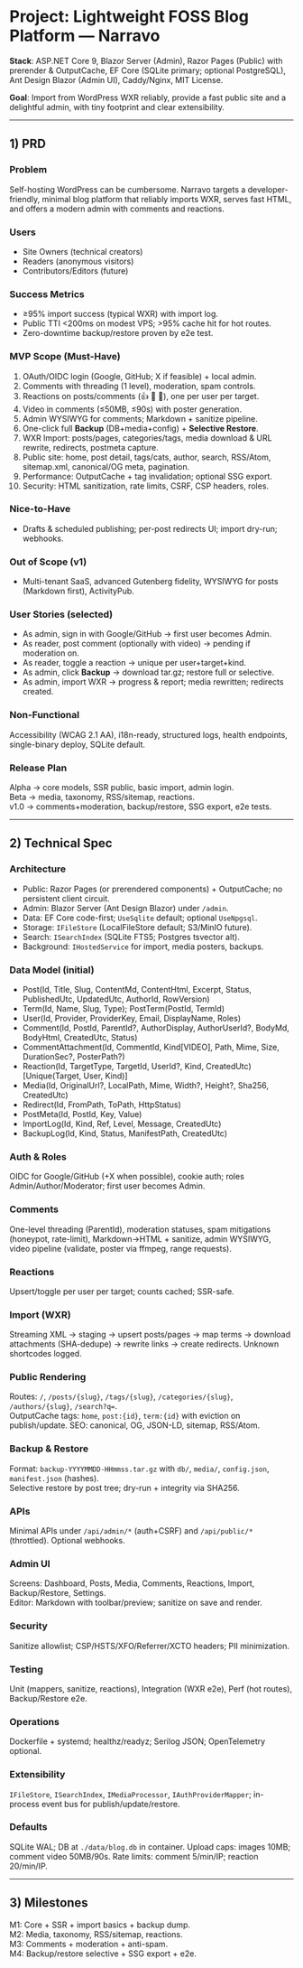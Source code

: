 # Project: Lightweight FOSS Blog Platform — Narravo

**Stack**: ASP.NET Core 9, Blazor Server (Admin), Razor Pages (Public) with prerender & OutputCache, EF Core (SQLite primary; optional PostgreSQL), Ant Design Blazor (Admin UI), Caddy/Nginx, MIT License.

**Goal**: Import from WordPress WXR reliably, provide a fast public site and a delightful admin, with tiny footprint and clear extensibility.

---

## 1) PRD

### Problem
Self-hosting WordPress can be cumbersome. Narravo targets a developer-friendly, minimal blog platform that reliably imports WXR, serves fast HTML, and offers a modern admin with comments and reactions.

### Users
- Site Owners (technical creators)
- Readers (anonymous visitors)
- Contributors/Editors (future)

### Success Metrics
- ≥95% import success (typical WXR) with import log.
- Public TTI <200ms on modest VPS; >95% cache hit for hot routes.
- Zero-downtime backup/restore proven by e2e test.

### MVP Scope (Must-Have)
1. OAuth/OIDC login (Google, GitHub; X if feasible) + local admin.
2. Comments with threading (1 level), moderation, spam controls.
3. Reactions on posts/comments (👍 🎉 👏), one per user per target.
4. Video in comments (≤50MB, ≤90s) with poster generation.
5. Admin WYSIWYG for comments; Markdown + sanitize pipeline.
6. One-click full **Backup** (DB+media+config) + **Selective Restore**.
7. WXR Import: posts/pages, categories/tags, media download & URL rewrite, redirects, postmeta capture.
8. Public site: home, post detail, tags/cats, author, search, RSS/Atom, sitemap.xml, canonical/OG meta, pagination.
9. Performance: OutputCache + tag invalidation; optional SSG export.
10. Security: HTML sanitization, rate limits, CSRF, CSP headers, roles.

### Nice-to-Have
- Drafts & scheduled publishing; per-post redirects UI; import dry-run; webhooks.

### Out of Scope (v1)
- Multi-tenant SaaS, advanced Gutenberg fidelity, WYSIWYG for posts (Markdown first), ActivityPub.

### User Stories (selected)
- As admin, sign in with Google/GitHub → first user becomes Admin.
- As reader, post comment (optionally with video) → pending if moderation on.
- As reader, toggle a reaction → unique per user+target+kind.
- As admin, click **Backup** → download tar.gz; restore full or selective.
- As admin, import WXR → progress & report; media rewritten; redirects created.

### Non-Functional
Accessibility (WCAG 2.1 AA), i18n-ready, structured logs, health endpoints, single-binary deploy, SQLite default.

### Release Plan
Alpha → core models, SSR public, basic import, admin login.  
Beta → media, taxonomy, RSS/sitemap, reactions.  
v1.0 → comments+moderation, backup/restore, SSG export, e2e tests.

---

## 2) Technical Spec

### Architecture
- Public: Razor Pages (or prerendered components) + OutputCache; no persistent client circuit.
- Admin: Blazor Server (Ant Design Blazor) under `/admin`.
- Data: EF Core code-first; `UseSqlite` default; optional `UseNpgsql`.
- Storage: `IFileStore` (LocalFileStore default; S3/MinIO future).
- Search: `ISearchIndex` (SQLite FTS5; Postgres tsvector alt).
- Background: `IHostedService` for import, media posters, backups.

### Data Model (initial)
- Post(Id, Title, Slug, ContentMd, ContentHtml, Excerpt, Status, PublishedUtc, UpdatedUtc, AuthorId, RowVersion)
- Term(Id, Name, Slug, Type); PostTerm(PostId, TermId)
- User(Id, Provider, ProviderKey, Email, DisplayName, Roles)
- Comment(Id, PostId, ParentId?, AuthorDisplay, AuthorUserId?, BodyMd, BodyHtml, CreatedUtc, Status)
- CommentAttachment(Id, CommentId, Kind[VIDEO], Path, Mime, Size, DurationSec?, PosterPath?)
- Reaction(Id, TargetType, TargetId, UserId?, Kind, CreatedUtc) [Unique(Target, User, Kind)]
- Media(Id, OriginalUrl?, LocalPath, Mime, Width?, Height?, Sha256, CreatedUtc)
- Redirect(Id, FromPath, ToPath, HttpStatus)
- PostMeta(Id, PostId, Key, Value)
- ImportLog(Id, Kind, Ref, Level, Message, CreatedUtc)
- BackupLog(Id, Kind, Status, ManifestPath, CreatedUtc)

### Auth & Roles
OIDC for Google/GitHub (+X when possible), cookie auth; roles Admin/Author/Moderator; first user becomes Admin.

### Comments
One-level threading (ParentId), moderation statuses, spam mitigations (honeypot, rate-limit), Markdown→HTML + sanitize, admin WYSIWYG, video pipeline (validate, poster via ffmpeg, range requests).

### Reactions
Upsert/toggle per user per target; counts cached; SSR-safe.

### Import (WXR)
Streaming XML → staging → upsert posts/pages → map terms → download attachments (SHA-dedupe) → rewrite links → create redirects. Unknown shortcodes logged.

### Public Rendering
Routes: `/`, `/posts/{slug}`, `/tags/{slug}`, `/categories/{slug}`, `/authors/{slug}`, `/search?q=`.  
OutputCache tags: `home`, `post:{id}`, `term:{id}` with eviction on publish/update. SEO: canonical, OG, JSON-LD, sitemap, RSS/Atom.

### Backup & Restore
Format: `backup-YYYYMMDD-HHmmss.tar.gz` with `db/`, `media/`, `config.json`, `manifest.json` (hashes).  
Selective restore by post tree; dry-run + integrity via SHA256.

### APIs
Minimal APIs under `/api/admin/*` (auth+CSRF) and `/api/public/*` (throttled). Optional webhooks.

### Admin UI
Screens: Dashboard, Posts, Media, Comments, Reactions, Import, Backup/Restore, Settings.  
Editor: Markdown with toolbar/preview; sanitize on save and render.

### Security
Sanitize allowlist; CSP/HSTS/XFO/Referrer/XCTO headers; PII minimization.

### Testing
Unit (mappers, sanitize, reactions), Integration (WXR e2e), Perf (hot routes), Backup/Restore e2e.

### Operations
Dockerfile + systemd; healthz/readyz; Serilog JSON; OpenTelemetry optional.

### Extensibility
`IFileStore`, `ISearchIndex`, `IMediaProcessor`, `IAuthProviderMapper`; in-process event bus for publish/update/restore.

### Defaults
SQLite WAL; DB at `./data/blog.db` in container. Upload caps: images 10MB; comment video 50MB/90s. Rate limits: comment 5/min/IP; reaction 20/min/IP.

---

## 3) Milestones
M1: Core + SSR + import basics + backup dump.  
M2: Media, taxonomy, RSS/sitemap, reactions.  
M3: Comments + moderation + anti-spam.  
M4: Backup/restore selective + SSG export + e2e.
